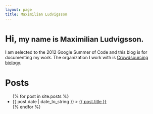 ```yaml
---
layout: page
title: Maximilian Ludvigsson
---
```

# Hi, <small>my name is Maximilian Ludvigsson.</small> 

I am selected to the 2012 Google Summer of Code and this blog is for
documenting my work. The organization I work with is [Crowdsourcing biology](http://sulab.org/research/crowdbio/).
    
# Posts

<ul class="posts">
  {% for post in site.posts %}
    <li><span>{{ post.date | date_to_string }}</span> &raquo; 
    <a href="{{ post.url }}">{{ post.title }}</a></li>
  {% endfor %}
</ul>
